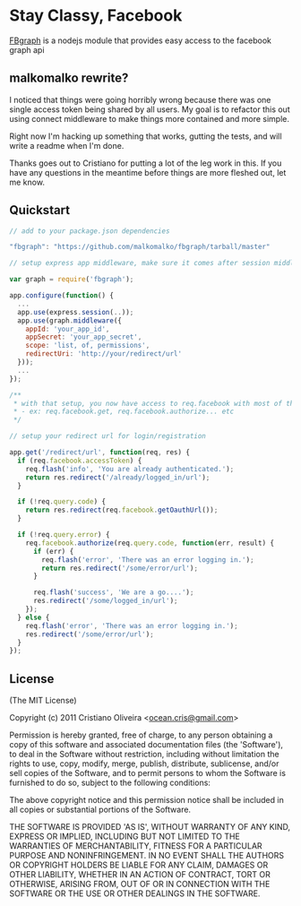 # Stay Classy, Facebook

[FBgraph](http://criso.github.com/fbgraph/) is a nodejs module that provides easy access to the facebook graph api

## malkomalko rewrite?

I noticed that things were going horribly wrong because there was one single
access token being shared by all users.  My goal is to refactor this out using
connect middleware to make things more contained and more simple.

Right now I'm hacking up something that works, gutting the tests, and will write
a readme when I'm done.

Thanks goes out to Cristiano for putting a lot of the leg work in this.  If you
have any questions in the meantime before things are more fleshed out, let me
know.

## Quickstart

```javascript
// add to your package.json dependencies

"fbgraph": "https://github.com/malkomalko/fbgraph/tarball/master"

// setup express app middleware, make sure it comes after session middleware

var graph = require('fbgraph');

app.configure(function() {
  ...
  app.use(express.session(..));
  app.use(graph.middleware({
    appId: 'your_app_id',
    appSecret: 'your_app_secret',
    scope: 'list, of, permissions',
    redirectUri: 'http://your/redirect/url'
  }));
  ...
});

/**
 * with that setup, you now have access to req.facebook with most of the same options as fbgraph
 * - ex: req.facebook.get, req.facebook.authorize... etc
 */

// setup your redirect url for login/registration

app.get('/redirect/url', function(req, res) {
  if (req.facebook.accessToken) {
    req.flash('info', 'You are already authenticated.');
    return res.redirect('/already/logged_in/url');
  }

  if (!req.query.code) {
    return res.redirect(req.facebook.getOauthUrl());
  }

  if (!req.query.error) {
    req.facebook.authorize(req.query.code, function(err, result) {
      if (err) {
        req.flash('error', 'There was an error logging in.');
        return res.redirect('/some/error/url');
      }   

      req.flash('success', 'We are a go....');
      res.redirect('/some/logged_in/url');
    }); 
  } else {
    req.flash('error', 'There was an error logging in.');
    res.redirect('/some/error/url');
  }
});
```

## License

(The MIT License)

Copyright (c) 2011 Cristiano Oliveira &lt;ocean.cris@gmail.com&gt;

Permission is hereby granted, free of charge, to any person obtaining
a copy of this software and associated documentation files (the
'Software'), to deal in the Software without restriction, including
without limitation the rights to use, copy, modify, merge, publish,
distribute, sublicense, and/or sell copies of the Software, and to
permit persons to whom the Software is furnished to do so, subject to
the following conditions:

The above copyright notice and this permission notice shall be
included in all copies or substantial portions of the Software.

THE SOFTWARE IS PROVIDED 'AS IS', WITHOUT WARRANTY OF ANY KIND,
EXPRESS OR IMPLIED, INCLUDING BUT NOT LIMITED TO THE WARRANTIES OF
MERCHANTABILITY, FITNESS FOR A PARTICULAR PURPOSE AND NONINFRINGEMENT.
IN NO EVENT SHALL THE AUTHORS OR COPYRIGHT HOLDERS BE LIABLE FOR ANY
CLAIM, DAMAGES OR OTHER LIABILITY, WHETHER IN AN ACTION OF CONTRACT,
TORT OR OTHERWISE, ARISING FROM, OUT OF OR IN CONNECTION WITH THE
SOFTWARE OR THE USE OR OTHER DEALINGS IN THE SOFTWARE.

